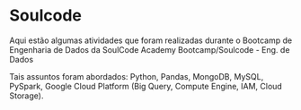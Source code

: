 # Soulcode
Aqui estão algumas atividades que foram realizadas durante o Bootcamp de Engenharia de Dados da SoulCode Academy
Bootcamp/Soulcode - Eng. de Dados

Tais assuntos foram abordados: Python, Pandas, MongoDB, MySQL, PySpark, Google Cloud Platform (Big Query, Compute Engine, IAM, Cloud Storage).
